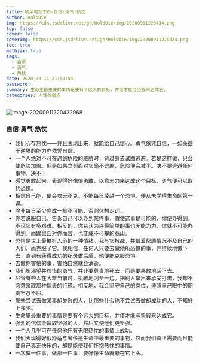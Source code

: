 ```yaml
---
title: 吼呆时刻255-自信·勇气·热忱
author: HoldDie
img: https://cdn.jsdelivr.net/gh/HoldDie/img/20200911220434.png
top: false
cover: false
coverImg: https://cdn.jsdelivr.net/gh/HoldDie/img/20200911220434.png
toc: true
mathjax: true
tags:
  - 自信
  - 勇气
  - 热枕
date: 2020-09-11 21:59:54
password:
summary: 生命里最重要的事情是要有个远大的目标，并借才能与坚毅来达成它。
categories: 人性的弱点
---
```


![image-20200911220432968](https://cdn.jsdelivr.net/gh/HoldDie/img/20200911220434.png)

### 自信·勇气·热忱

- 我们心存热忱——并且表现出来，就能给自己信心。勇气依凭自信，一如获益于逆境的能力亦依凭自信。
- 一个人绝对不可在遇到危险的威胁时，背过身去试图逃避。若是这样做，只会使危险加倍。但是如果立刻面对它毫不退缩，危险便会减半。决不要逃避任何事物，决不！
- 感觉勇敢起来，表现得好像很勇敢，以意志力来达成这个目标，勇气便可以取代恐惧。
- 相信自己能，便会攻无不克。不能每日凌越一个恐惧，便从未学得生命的第一课。
- 除非每日至少完成一桩不可能，否则休想走远。
- 你若说服自己，告诉自己可以办到某件事，假使这事是可能的，你便办得到，不论它有多艰难。相反的，你若认为连最简单的事也无能为力，你就不可能办得到。而鼹鼠丘对你而言，也变成不可攀的高山。
- 恐惧是世上最摧折人心的一种情绪。我与它抗战，并借着帮助情况不及自己的人们，而克服了它。我相信，任何人只要去做他所恐惧的事，并持续地做下去，直到有获得成功的纪录做后盾，他便能克服恐惧。
- 去做你害怕的事，害怕自然就会消逝。
- 我们所渴望并珍惜的勇气，并非要尊贵地死去，而是要果敢地活下去。
- 尽管有些人在大难当前时，机敏地闪至一边。把别人举出来承受打击，我却不愿意采取那种懦夫的行径。相反地，我会坚守自己的岗位，遵照自己眼中的职责坚忍不屈。
- 那些尝试去做某事却失败的人，比那些什么也不尝试去做却成功的人，不知好上多少。
- 生命里最重要的事情是要有个远大的目标，并借才能与坚毅来达成它。
- 强烈的信仰会赢取坚强的人，然后又使他们更坚强。
- 一个人几乎可在任何他怀有无限热忱的事情上成功。
- 我们表现得好似舒适与奢侈是生命中最重要的事物，然而我们真正需要而且能使自己真正快乐的，却是能使我们怀抱热忱的事情。
- 一次做一件事，做那一件事，要好像生命就悬在它上头。